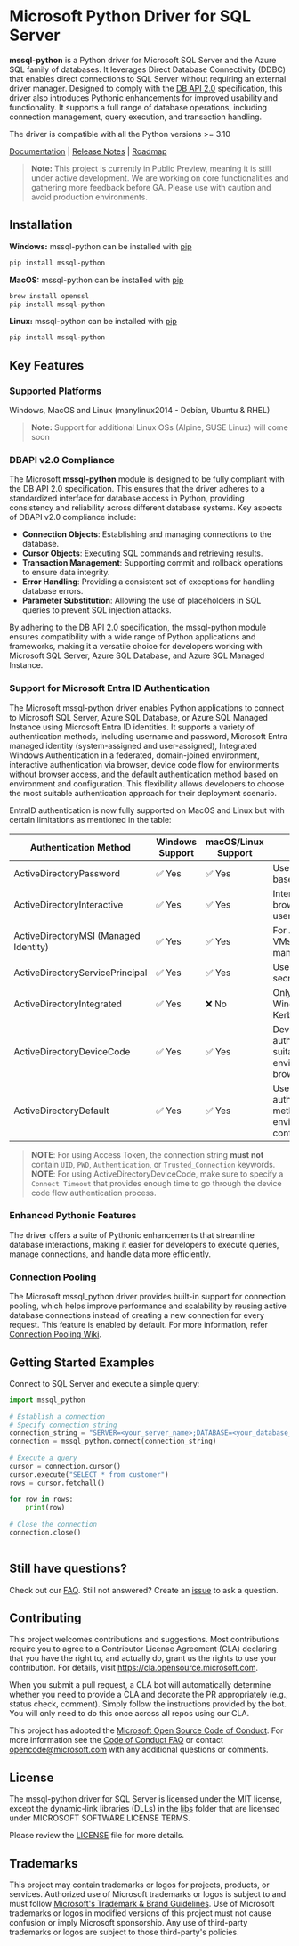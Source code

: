 # Microsoft Python Driver for SQL Server
 
**mssql-python** is a Python driver for Microsoft SQL Server and the Azure SQL family of databases. It leverages Direct Database Connectivity (DDBC) that enables direct connections to SQL Server without requiring an external driver manager. Designed to comply with the [DB API 2.0](https://peps.python.org/pep-0249/) specification, this driver also introduces Pythonic enhancements for improved usability and functionality. It supports a full range of database operations, including connection management, query execution, and transaction handling.
 
The driver is compatible with all the Python versions >= 3.10
 
[Documentation](https://github.com/microsoft/mssql-python/wiki) | [Release Notes](https://github.com/microsoft/mssql-python/releases) | [Roadmap](https://github.com/microsoft/mssql-python/blob/main/ROADMAP.md)
 
> **Note:**
> This project is currently in Public Preview, meaning it is still under active development. We are working on core functionalities and gathering more feedback before GA. Please use with caution and avoid production environments.
> 
## Installation
 
**Windows:** mssql-python can be installed with [pip](http://pypi.python.org/pypi/pip)
```bash
pip install mssql-python
```
**MacOS:** mssql-python can be installed with [pip](http://pypi.python.org/pypi/pip)
```bash
brew install openssl
pip install mssql-python
```
**Linux:** mssql-python can be installed with [pip](http://pypi.python.org/pypi/pip)
```bash
pip install mssql-python
```

## Key Features
### Supported Platforms
 
Windows, MacOS and Linux (manylinux2014 - Debian, Ubuntu & RHEL)

> **Note:**
> Support for additional Linux OSs (Alpine, SUSE Linux) will come soon
>
 
### DBAPI v2.0 Compliance
 
The Microsoft **mssql-python** module is designed to be fully compliant with the DB API 2.0 specification. This ensures that the driver adheres to a standardized interface for database access in Python, providing consistency and reliability across different database systems. Key aspects of DBAPI v2.0 compliance include:
 
- **Connection Objects**: Establishing and managing connections to the database.
- **Cursor Objects**: Executing SQL commands and retrieving results.
- **Transaction Management**: Supporting commit and rollback operations to ensure data integrity.
- **Error Handling**: Providing a consistent set of exceptions for handling database errors.
- **Parameter Substitution**: Allowing the use of placeholders in SQL queries to prevent SQL injection attacks.
 
By adhering to the DB API 2.0 specification, the mssql-python module ensures compatibility with a wide range of Python applications and frameworks, making it a versatile choice for developers working with Microsoft SQL Server, Azure SQL Database, and Azure SQL Managed Instance.
 
### Support for Microsoft Entra ID Authentication
 
The Microsoft mssql-python driver enables Python applications to connect to Microsoft SQL Server, Azure SQL Database, or Azure SQL Managed Instance using Microsoft Entra ID identities. It supports a variety of authentication methods, including username and password, Microsoft Entra managed identity (system-assigned and user-assigned), Integrated Windows Authentication in a federated, domain-joined environment, interactive authentication via browser, device code flow for environments without browser access, and the default authentication method based on environment and configuration. This flexibility allows developers to choose the most suitable authentication approach for their deployment scenario.

EntraID authentication is now fully supported on MacOS and Linux but with certain limitations as mentioned in the table:

| Authentication Method | Windows Support | macOS/Linux Support | Notes |
|----------------------|----------------|---------------------|-------|
| ActiveDirectoryPassword | ✅ Yes | ✅ Yes | Username/password-based authentication |
| ActiveDirectoryInteractive | ✅ Yes | ✅ Yes | Interactive login via browser; requires user interaction |
| ActiveDirectoryMSI (Managed Identity) | ✅ Yes | ✅ Yes | For Azure VMs/containers with managed identity |
| ActiveDirectoryServicePrincipal | ✅ Yes | ✅ Yes | Use client ID and secret or certificate |
| ActiveDirectoryIntegrated | ✅ Yes | ❌ No | Only works on Windows (requires Kerberos/SSPI) |
| ActiveDirectoryDeviceCode | ✅ Yes | ✅ Yes | Device code flow for authentication; suitable for environments without browser access |
| ActiveDirectoryDefault | ✅ Yes | ✅ Yes | Uses default authentication method based on environment and configuration |


> **NOTE**: For using Access Token, the connection string **must not** contain `UID`, `PWD`, `Authentication`, or `Trusted_Connection` keywords.
> **NOTE**: For using ActiveDirectoryDeviceCode, make sure to specify a `Connect Timeout` that provides enough time to go through the device code flow authentication process.

### Enhanced Pythonic Features
 
The driver offers a suite of Pythonic enhancements that streamline database interactions, making it easier for developers to execute queries, manage connections, and handle data more efficiently.
 
### Connection Pooling
 
The Microsoft mssql_python driver provides built-in support for connection pooling, which helps improve performance and scalability by reusing active database connections instead of creating a new connection for every request. This feature is enabled by default. For more information, refer [Connection Pooling Wiki](https://github.com/microsoft/mssql-python/wiki/Connection#connection-pooling).
 
## Getting Started Examples
Connect to SQL Server and execute a simple query:
 
```python
import mssql_python
 
# Establish a connection
# Specify connection string
connection_string = "SERVER=<your_server_name>;DATABASE=<your_database_name>;UID=<your_user_name>;PWD=<your_password>;Encrypt=yes;"
connection = mssql_python.connect(connection_string)
 
# Execute a query
cursor = connection.cursor()
cursor.execute("SELECT * from customer")
rows = cursor.fetchall()
 
for row in rows:
    print(row)
 
# Close the connection
connection.close()
 
```
 
## Still have questions?
 
Check out our [FAQ](https://github.com/microsoft/mssql-python/wiki/Frequently-Asked-Questions). Still not answered? Create an [issue](https://github.com/microsoft/mssql-python/issues/new/choose) to ask a question.
 
## Contributing
 
This project welcomes contributions and suggestions.  Most contributions require you to agree to a
Contributor License Agreement (CLA) declaring that you have the right to, and actually do, grant us
the rights to use your contribution. For details, visit https://cla.opensource.microsoft.com.
 
When you submit a pull request, a CLA bot will automatically determine whether you need to provide
a CLA and decorate the PR appropriately (e.g., status check, comment). Simply follow the instructions
provided by the bot. You will only need to do this once across all repos using our CLA.
 
This project has adopted the [Microsoft Open Source Code of Conduct](https://opensource.microsoft.com/codeofconduct/).
For more information see the [Code of Conduct FAQ](https://opensource.microsoft.com/codeofconduct/faq/) or
contact [opencode@microsoft.com](mailto:opencode@microsoft.com) with any additional questions or comments.
 
## License
The mssql-python driver for SQL Server is licensed under the MIT license, except the dynamic-link libraries (DLLs) in the [libs](https://github.com/microsoft/mssql-python/tree/alphaChanges/mssql_python/libs) folder 
that are licensed under MICROSOFT SOFTWARE LICENSE TERMS.
 
Please review the [LICENSE](LICENSE) file for more details.
 
## Trademarks
 
This project may contain trademarks or logos for projects, products, or services. Authorized use of Microsoft 
trademarks or logos is subject to and must follow 
[Microsoft's Trademark & Brand Guidelines](https://www.microsoft.com/en-us/legal/intellectualproperty/trademarks/usage/general).
Use of Microsoft trademarks or logos in modified versions of this project must not cause confusion or imply Microsoft sponsorship.
Any use of third-party trademarks or logos are subject to those third-party's policies.
